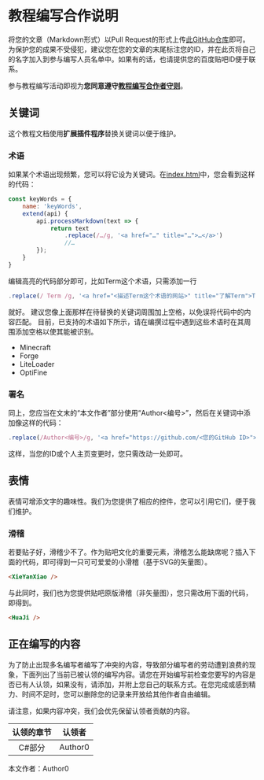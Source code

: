 # 教程编写合作说明
将您的文章（Markdown形式）以Pull Request的形式上传[此GitHub仓库](https://github.com/VEXLife/JuicyLauncher3)即可。为保护您的成果不受侵犯，建议您在您的文章的末尾标注您的ID，并在此页将自己的名字加入到参与编写人员名单中。如果有的话，也请提供您的百度贴吧ID便于联系。

<Note type=warning>
  参与教程编写活动即视为<b>您同意遵守<a href="#/rules">教程编写合作者守则</a></b>。
</Note>

## 关键词
这个教程文档使用**扩展插件程序**替换关键词以便于维护。

### 术语
如果某个术语出现频繁，您可以将它设为关键词。在[index.html](https://github.com/VEXLife/JuicyLauncher3/blob/master/docs/index.html#L30)中，您会看到这样的代码：
``` javascript {highlight: [5,6,7]}
const keyWords = {
    name: 'keyWords',
    extend(api) {
        api.processMarkdown(text => {
            return text
                .replace(/…/g, '<a href="…" title="…">…</a>')
                //…
        });
    }
}
```
编辑高亮的代码部分即可，比如Term这个术语，只需添加一行
``` javascript
.replace(/ Term /g, '<a href="<描述Term这个术语的网站>" title="了解Term">Term\n<external-link-icon /></a>')
```
就好。
<Note type=tip>
  建议您像上面那样在待替换的关键词周围加上空格，以免误将代码中的内容匹配。
</Note>
目前，已支持的术语如下所示，请在编撰过程中遇到这些术语时在其周围添加空格以使其能被识别。

*  Minecraft 
*  Forge 
*  LiteLoader 
*  OptiFine 

### 署名
同上，您应当在文末的“本文作者”部分使用“Author<编号>”，然后在关键词中添加像这样的代码：
``` javascript
.replace(/Author<编号>/g, '<a href="https://github.com/<您的GitHub ID>">您的GitHub ID</a>（您常用的论坛平台名：<a href="<您在该平台的个人主页链接>">您在该平台的ID</a>）')
```
这样，当您的ID或个人主页变更时，您只需改动一处即可。

## 表情
表情可增添文字的趣味性。我们为您提供了相应的控件，您可以引用它们，便于我们维护。

### 滑稽
若要贴子好，滑稽少不了。作为贴吧文化的重要元素，滑稽怎么能缺席呢？插入下面的代码，即可得到一只可可爱爱的小滑稽（基于SVG的矢量图）<XieYanXiao />。
``` html
<XieYanXiao />
```
与此同时，我们也为您提供贴吧原版滑稽（非矢量图），您只需改用下面的代码，即得到<HuaJi />。
``` html
<HuaJi />
```

## 正在编写的内容
为了防止出现多名编写者编写了冲突的内容，导致部分编写者的劳动遭到浪费的现象，下面列出了当前已被认领的编写内容。请您在开始编写前检查您要写的内容是否已有人认领，如果没有，请添加，并附上您自己的联系方式。在您完成或感到精力、时间不足时，您可以删除您的记录来开放给其他作者自由编辑。

<Note type=warning>
  请注意，如果内容冲突，我们会优先保留认领者贡献的内容。
</Note>

| 认领的章节 | 认领者 |
| :-: | :-: |
| C\#部分 | Author0 |

本文作者：Author0

